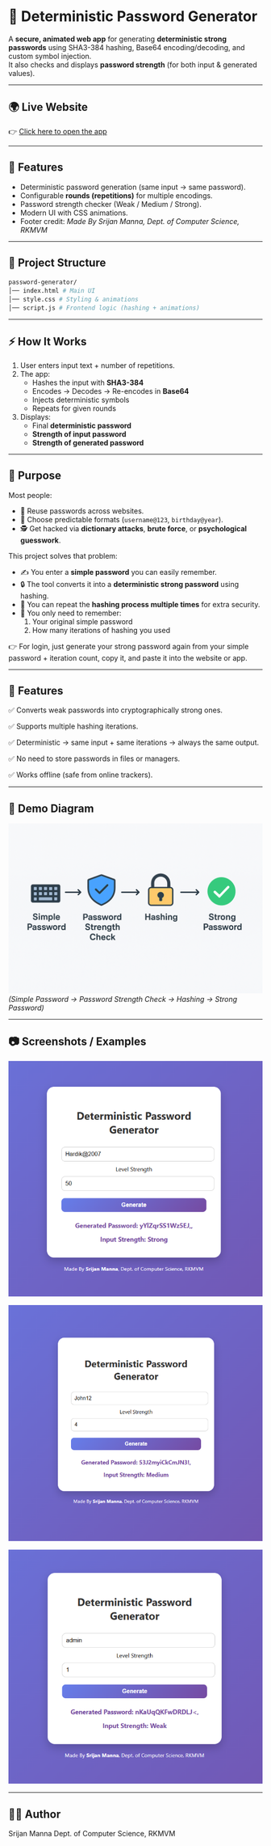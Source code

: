 # 🔐 Deterministic Password Generator

A **secure, animated web app** for generating **deterministic strong passwords** using SHA3-384 hashing, Base64 encoding/decoding, and custom symbol injection.  
It also checks and displays **password strength** (for both input & generated values).  

---
## 🌍 Live Website
👉 [Click here to open the app](https://sr17an.github.io/deterministic-password-generator/)

---

## 🌟 Features
- Deterministic password generation (same input → same password).  
- Configurable **rounds (repetitions)** for multiple encodings.  
- Password strength checker (Weak / Medium / Strong).  
- Modern UI with CSS animations.  
- Footer credit: *Made By Srijan Manna, Dept. of Computer Science, RKMVM*  

---

## 📂 Project Structure
```bash
password-generator/
│── index.html # Main UI
│── style.css # Styling & animations
│── script.js # Frontend logic (hashing + animations)
```

---

## ⚡ How It Works
1. User enters input text + number of repetitions.  
2. The app:
   - Hashes the input with **SHA3-384**  
   - Encodes → Decodes → Re-encodes in **Base64**  
   - Injects deterministic symbols  
   - Repeats for given rounds  
3. Displays:
   - Final **deterministic password**  
   - **Strength of input password**  
   - **Strength of generated password**  

---

## 🚀 Purpose  

Most people:  
- 🔁 Reuse passwords across websites.  
- 📅 Choose predictable formats (`username@123`, `birthday@year`).  
- 🕵️ Get hacked via **dictionary attacks**, **brute force**, or **psychological guesswork**.  

This project solves that problem:  
- ✍️ You enter a **simple password** you can easily remember.  
- 🔒 The tool converts it into a **deterministic strong password** using hashing.  
- 🔁 You can repeat the **hashing process multiple times** for extra security.  
- 🧠 You only need to remember:  
  1. Your original simple password  
  2. How many iterations of hashing you used  

👉 For login, just generate your strong password again from your simple password + iteration count, copy it, and paste it into the website or app.  

---

## 🔑 Features

✅ Converts weak passwords into cryptographically strong ones.

✅ Supports multiple hashing iterations.

✅ Deterministic → same input + same iterations → always the same output.

✅ No need to store passwords in files or managers.

✅ Works offline (safe from online trackers).

---
## 📸 Demo Diagram  

![Password Flow](/Flowchart/FlowChart.png)  
*(Simple Password → Password Strength Check → Hashing → Strong Password)*  

---

## 📷 Screenshots / Examples

![Demo_01](/Screenshot/Demo_1.png) 

![Demo_02](/Screenshot/Demo_2.png) 

![Demo_03](/Screenshot/Demo_3.png) 

---

## 👨‍💻 Author
Srijan Manna
Dept. of Computer Science, RKMVM

